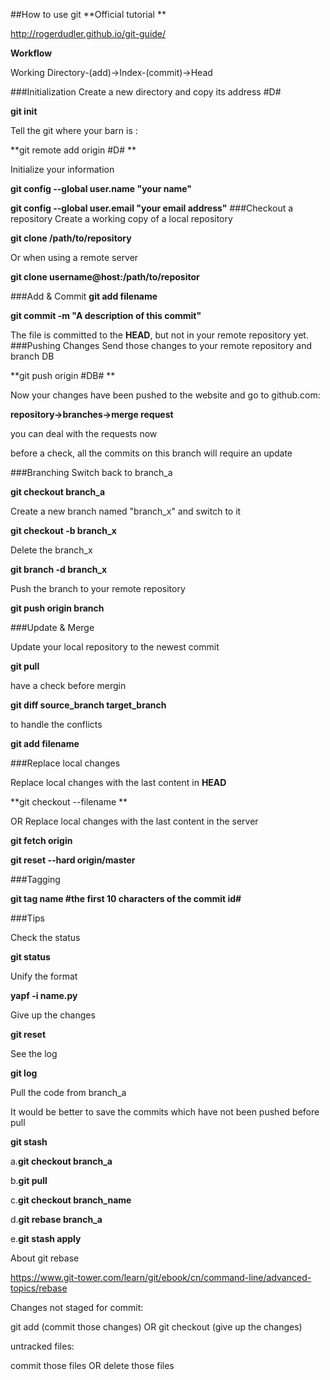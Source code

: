 ##How to use git
**Official tutorial **

http://rogerdudler.github.io/git-guide/

**Workflow**

Working Directory-(add)->Index-(commit)->Head

###Initialization
Create a new directory and copy its address #D#

**git init**

Tell the git where your barn is :

**git remote add origin #D# **

Initialize your information

**git config  --global user.name "your name"**

**git config  --global user.email "your email address"**
###Checkout a repository
Create a working copy of a local repository

**git clone /path/to/repository**

Or when using a remote server

**git clone username@host:/path/to/repositor**

###Add & Commit
**git add filename**

**git commit -m "A description of this commit"**

The file is committed to the **HEAD**, but not in your remote repository yet.
###Pushing Changes
Send those changes to your remote repository and branch DB

**git push origin #DB# **

Now your changes have been pushed to the website and go to github.com:

**repository->branches->merge request**

you can deal with the requests now

before a check, all the commits on this branch will require an update

###Branching
Switch back to branch_a

**git checkout branch_a**

Create a new branch named "branch_x" and switch to it

**git checkout -b branch_x**

Delete the branch_x

**git branch -d branch_x**

Push the branch to your remote repository

**git push origin branch**

###Update & Merge

Update your local repository to the newest commit

**git pull**

have a check before mergin

**git diff source_branch target_branch**

to handle the conflicts

**git add filename**

###Replace local changes

Replace local changes with the last content in **HEAD**

**git checkout --filename **

OR Replace local changes with the last content in the server

**git fetch origin**

**git reset --hard origin/master**


###Tagging

**git tag name #the first 10 characters of the commit id#**


###Tips

Check the status

**git status**

Unify the format

**yapf -i name.py**

Give up the changes

**git reset**

See the log

**git log**

Pull the code from branch_a

It would be better to save the commits which have not been pushed before pull

**git stash**

a.**git checkout branch_a**

b.**git pull**

c.**git checkout branch_name**

d.**git rebase branch_a**

e.**git stash apply**

About git rebase

https://www.git-tower.com/learn/git/ebook/cn/command-line/advanced-topics/rebase

Changes not staged for commit:

git add (commit those changes) OR git checkout (give up the changes)

untracked files:

commit those files OR delete those files
